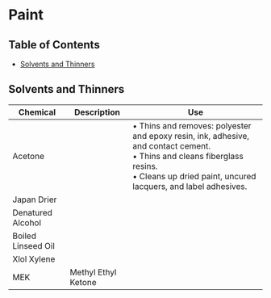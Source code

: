 # Paint

## Table of Contents
* [Solvents and Thinners](#solvents-and-thinners)

## Solvents and Thinners

Chemical | Description | Use
---------|-------------|----
Acetone |  | • Thins and removes: polyester and epoxy resin, ink, adhesive, and contact cement. <br> • Thins and cleans fiberglass resins. <br> • Cleans up dried paint, uncured lacquers, and label adhesives.
Japan Drier | |
Denatured Alcohol | |
Boiled Linseed Oil | |
Xlol Xylene | |
MEK | Methyl Ethyl Ketone |

